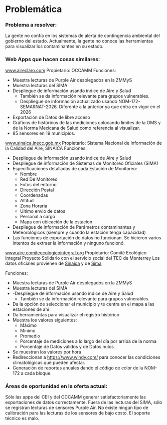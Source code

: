 # Problemática
### Problema a resolver:
La gente no confía en los sistemas de alerta de contingencia ambiental del gobierno del estado.
Actualmente, la gente no conoce las herramientas para visualizar los contaminantes en su estado.
### Web Apps que hacen cosas similares:
www.aireclaro.com
Propietario: OCCAMM
Funciones:
- Muestra lecturas de Purple Air desplegados en la ZMMyS
- Muestra lecturas del SIMA
- Despliegue de información usando índice de Aire y Salud
	- También se da información relevante para grupos vulnerables.
	- Despliegue de información actualizado usando NOM-172-SEMARNAT-2026. Diferente a la anterior ya que entra en vigor en el 2026
- Exportación de Datos de libre acceso
- Gráficos de históricos de las mediciones colocando límites de la OMS y de la Norma Mexicana de Salud como referencia al visualizar.
- 85 sensores en 19 municipios.

www.sinaica.inecc.gob.mx
Propietario: Sistema Nacional de Información de la Calidad del Aire, SINAICA
Funciones:
- Despliegue de información usando índice de Aire y Salud
- Despliegue de información de Sistemas de Monitoreo Oficiales (SIMA)
- Especificaciones detalladas de cada Estación de Monitoreo:
	- Nombre
	- Red De Monitoreo
	- Fotos del entorno
	- Dirección Postal
	- Coordenadas
	- Altitud
	- Zona Horaria
	- Ultimo envio de datos
	- Personal a cargo
	- Mapa con ubicación de la estacion
- Despliegue de información de Parámetros contaminantes y Meteorológicos (siempre y cuando la estación tenga capacidad)
- Las funciones de exportación de datos no funcionan. Se hicieron varios intentos de extraer la información y ninguno funcionó.

www.aire.comiteecologicointegral.org
Propietario: Comité Ecológico Integral
Proyecto Solidario con el servicio social del TEC de Monterrey
Los datos oficiales provienen de [Sinaica](https://sinaica.inecc.gob.mx/) y de [Sima](http://aire.nl.gob.mx/)

Funciones:
- Muestra lecturas de Purple Air desplegados en la ZMMyS
- Muestra lecturas del SIMA
- -Despliegue de información usando índice de Aire y Salud
	- También se da información relevante para grupos vulnerables.
- Da la opción de seleccionar el municipio y te centra en el mapa a las estaciones de ahí
- Da herramientas para visualizar el registro histórico
- Muestra los valores siguientes:
	- Máximo
	- Mínimo
	- Promedio
	- Porcentaje de mediciones a lo largo del día por arriba de la norma
	- Porcentaje de Datos válidos y de Datos nulos
- Se muestran los valores por hora
- Redireccionan a https://www.windy.com/ para conocer las condiciones climatológicas que pueden afectar.
- Generación de reportes anuales dando el código de color de la NOM-172 a cada bloque.

### Áreas de oportunidad en la oferta actual:
Sólo las apps del CEI y del OCCAMM generar satisfactoriamente las exportaciones de datos correctamente.
Fuera de las lecturas del SIMA, sólo se registran lecturas de sensores Purple Air.
No existe ningún tipo de calibración para las lecturas de los sensores de bajo costo.
El soporte técnico es malo.

